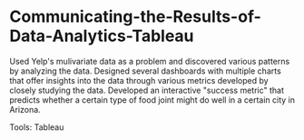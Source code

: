 # Communicating-the-Results-of-Data-Analytics-Tableau
Used Yelp's mulivariate data as a problem and discovered various patterns by analyzing the data.
Designed several dashboards with multiple charts that offer insights into the data through various metrics developed by closely studying the data.
Developed an interactive "success metric" that predicts whether a certain type of food joint might do well in a certain city in Arizona.

Tools: Tableau
